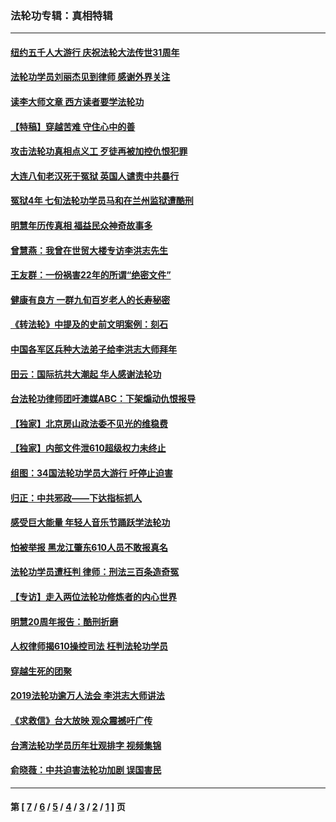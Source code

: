 ### 法轮功专辑：真相特辑
---
#### [纽约五千人大游行 庆祝法轮大法传世31周年](../../pages/nf4389/n13995110.md?08100430) 
#### [法轮功学员刘丽杰见到律师 感谢外界关注](../../pages/nf4389/n13927012.md?08100430) 
#### [读李大师文章 西方读者要学法轮功](../../pages/nf4389/n13925142.md?08100430) 
#### [【特稿】穿越苦难 守住心中的善](../../pages/nf4389/n13784979.md?08100430) 
#### [攻击法轮功真相点义工 歹徒再被加控仇恨犯罪](../../pages/nf4389/n13601019.md?08100430) 
#### [大连八旬老汉死于冤狱 英国人谴责中共暴行](../../pages/nf4389/n13480118.md?08100430) 
#### [冤狱4年 七旬法轮功学员马和在兰州监狱遭酷刑](../../pages/nf4389/n13304688.md?08100430) 
#### [明慧年历传真相 福益民众神奇故事多](../../pages/nf4389/n13294545.md?08100430) 
#### [曾慧燕：我曾在世贸大楼专访李洪志先生](../../pages/nf4389/n12898729.md?08100430) 
#### [王友群：一份祸害22年的所谓“绝密文件”](../../pages/nf4389/n12871750.md?08100430) 
#### [健康有良方 一群九旬百岁老人的长寿秘密](../../pages/nf4389/n12847475.md?08100430) 
#### [《转法轮》中提及的史前文明案例：刻石](../../pages/nf4389/n12758577.md?08100430) 
#### [中国各军区兵种大法弟子给李洪志大师拜年](../../pages/nf4389/n12750047.md?08100430) 
#### [田云：国际抗共大潮起 华人感谢法轮功](../../pages/nf4389/n12357708.md?08100430) 
#### [台法轮功律师团吁澳媒ABC：下架煽动仇恨报导](../../pages/nf4389/n12279917.md?08100430) 
#### [【独家】北京房山政法委不见光的维稳费](../../pages/nf4389/n12031979.md?08100430) 
#### [【独家】内部文件泄610超级权力未终止](../../pages/nf4389/n12023895.md?08100430) 
#### [组图：34国法轮功学员大游行 吁停止迫害](../../pages/nf4389/n11492658.md?08100430) 
#### [归正：中共邪政——下达指标抓人](../../pages/nf4389/n11474770.md?08100430) 
#### [感受巨大能量 年轻人音乐节踊跃学法轮功](../../pages/nf4389/n11441981.md?08100430) 
#### [怕被举报 黑龙江肇东610人员不敢报真名](../../pages/nf4389/n11436499.md?08100430) 
#### [法轮功学员遭枉判 律师：刑法三百条造奇冤](../../pages/nf4389/n11433943.md?08100430) 
#### [【专访】走入两位法轮功修炼者的内心世界](../../pages/nf4389/n11415623.md?08100430) 
#### [明慧20周年报告：酷刑折磨](../../pages/nf4389/n11387954.md?08100430) 
#### [人权律师揭610操控司法 枉判法轮功学员](../../pages/nf4389/n11313370.md?08100430) 
#### [穿越生死的团聚](../../pages/nf4389/n11258922.md?08100430) 
#### [2019法轮功逾万人法会 李洪志大师讲法](../../pages/nf4389/n11265303.md?08100430) 
#### [《求救信》台大放映 观众震撼吁广传](../../pages/nf4389/n10922251.md?08100430) 
#### [台湾法轮功学员历年壮观排字 视频集锦](../../pages/nf4389/n10878789.md?08100430) 
#### [俞晓薇：中共迫害法轮功加剧 误国害民](../../pages/nf4389/n10859260.md?08100430) 

---
#### 第 [ [7](./7.md?08100430) / [6](./6.md?08100430) / [5](./5.md?08100430) / [4](./4.md?08100430) / [3](./3.md?08100430) / [2](./2.md?08100430) / [1](./1.md?08100430) ] 页
